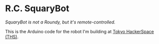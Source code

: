 # R.C. SquaryBot

*SquaryBot is not a Roundy, but it's remote-controlled.*

This is the Arduino code for the robot I'm building at [Tokyo HackerSpace
(THS)](http://tokyohackerspace.org).
